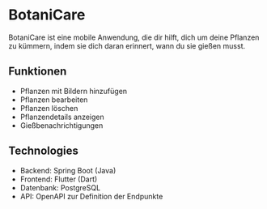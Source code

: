 # BotaniCare

BotaniCare ist eine mobile Anwendung, die dir hilft, dich um deine Pflanzen zu kümmern, indem sie dich daran erinnert, wann du sie gießen musst. 

## Funktionen

- Pflanzen mit Bildern hinzufügen
- Pflanzen bearbeiten
- Pflanzen löschen
- Pflanzendetails anzeigen
- Gießbenachrichtigungen

## Technologies

- Backend: Spring Boot (Java)
- Frontend: Flutter (Dart)
- Datenbank: PostgreSQL
- API: OpenAPI zur Definition der Endpunkte
